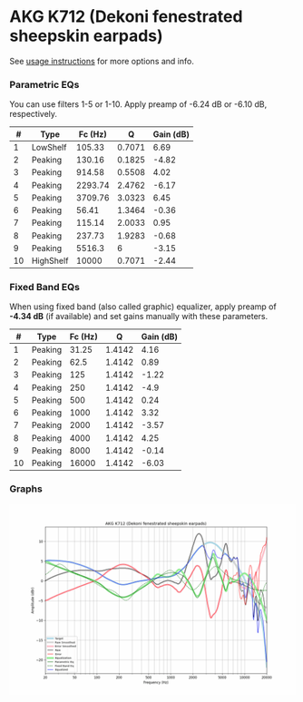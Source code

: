 # AKG K712 (Dekoni fenestrated sheepskin earpads)
See [usage instructions](https://github.com/jaakkopasanen/AutoEq#usage) for more options and info.

### Parametric EQs
You can use filters 1-5 or 1-10. Apply preamp of -6.24 dB or -6.10 dB, respectively.

|   # | Type      |   Fc (Hz) |      Q |   Gain (dB) |
|-----|-----------|-----------|--------|-------------|
|   1 | LowShelf  |    105.33 | 0.7071 |        6.69 |
|   2 | Peaking   |    130.16 | 0.1825 |       -4.82 |
|   3 | Peaking   |    914.58 | 0.5508 |        4.02 |
|   4 | Peaking   |   2293.74 | 2.4762 |       -6.17 |
|   5 | Peaking   |   3709.76 | 3.0323 |        6.45 |
|   6 | Peaking   |     56.41 | 1.3464 |       -0.36 |
|   7 | Peaking   |    115.14 | 2.0033 |        0.95 |
|   8 | Peaking   |    237.73 | 1.9283 |       -0.68 |
|   9 | Peaking   |   5516.3  | 6      |       -3.15 |
|  10 | HighShelf |  10000    | 0.7071 |       -2.44 |

### Fixed Band EQs
When using fixed band (also called graphic) equalizer, apply preamp of **-4.34 dB** (if available) and set gains manually with these parameters.

|   # | Type    |   Fc (Hz) |      Q |   Gain (dB) |
|-----|---------|-----------|--------|-------------|
|   1 | Peaking |     31.25 | 1.4142 |        4.16 |
|   2 | Peaking |     62.5  | 1.4142 |        0.89 |
|   3 | Peaking |    125    | 1.4142 |       -1.22 |
|   4 | Peaking |    250    | 1.4142 |       -4.9  |
|   5 | Peaking |    500    | 1.4142 |        0.24 |
|   6 | Peaking |   1000    | 1.4142 |        3.32 |
|   7 | Peaking |   2000    | 1.4142 |       -3.57 |
|   8 | Peaking |   4000    | 1.4142 |        4.25 |
|   9 | Peaking |   8000    | 1.4142 |       -0.14 |
|  10 | Peaking |  16000    | 1.4142 |       -6.03 |

### Graphs
![](./AKG%20K712%20(Dekoni%20fenestrated%20sheepskin%20earpads).png)
